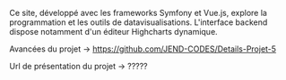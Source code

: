 Ce site, développé avec les frameworks Symfony et Vue.js, explore la programmation et les outils de datavisualisations. L'interface backend dispose notamment d'un éditeur Highcharts dynamique.

Avancées du projet -> https://github.com/JEND-CODES/Details-Projet-5

Url de présentation du projet -> ?????
